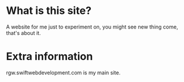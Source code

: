 # What is this site?
A website for me just to experiment on, you might see new thing come, that's about it.

# Extra information
rgw.swiftwebdevelopment.com is my main site.
